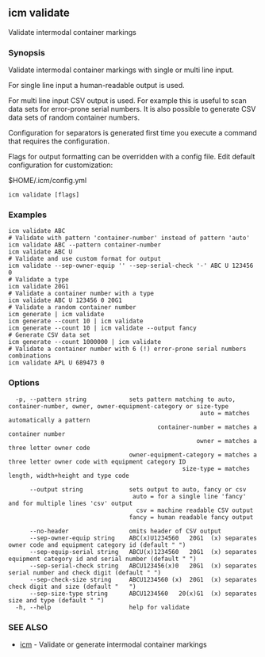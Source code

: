 ## icm validate

Validate intermodal container markings

### Synopsis

Validate intermodal container markings with single or multi line input.

For single line input a human-readable output is used.

For multi line input CSV output is used. For example this is useful to scan
data sets for error-prone serial numbers. It is also possible to generate
CSV data sets of random container numbers.

Configuration for separators is generated first time you
execute a command that requires the configuration.

Flags for output formatting can be overridden with a config file.
Edit default configuration for customization:

  $HOME/.icm/config.yml

```
icm validate [flags]
```

### Examples

```
icm validate ABC
# Validate with pattern 'container-number' instead of pattern 'auto'
icm validate ABC --pattern container-number
icm validate ABC U
# Validate and use custom format for output
icm validate --sep-owner-equip '' --sep-serial-check '-' ABC U 123456 0
# Validate a type
icm validate 20G1
# Validate a container number with a type
icm validate ABC U 123456 0 20G1
# Validate a random container number
icm generate | icm validate
icm generate --count 10 | icm validate
icm generate --count 10 | icm validate --output fancy
# Generate CSV data set
icm generate --count 1000000 | icm validate
# Validate a container number with 6 (!) error-prone serial numbers combinations
icm validate APL U 689473 0
```

### Options

```
  -p, --pattern string            sets pattern matching to auto, container-number, owner, owner-equipment-category or size-type
                                                      auto = matches automatically a pattern
                                          container-number = matches a container number
                                                     owner = matches a three letter owner code
                                  owner-equipment-category = matches a three letter owner code with equipment category ID
                                                 size-type = matches length, width+height and type code
                                  
      --output string             sets output to auto, fancy or csv
                                   auto = for a single line 'fancy' and for multiple lines 'csv' output 
                                    csv = machine readable CSV output
                                  fancy = human readable fancy output
                                  
      --no-header                 omits header of CSV output
      --sep-owner-equip string    ABC(x)U1234560   20G1  (x) separates owner code and equipment category id (default " ")
      --sep-equip-serial string   ABCU(x)1234560   20G1  (x) separates equipment category id and serial number (default " ")
      --sep-serial-check string   ABCU123456(x)0   20G1  (x) separates serial number and check digit (default " ")
      --sep-check-size string     ABCU1234560 (x)  20G1  (x) separates check digit and size (default "   ")
      --sep-size-type string      ABCU1234560   20(x)G1  (x) separates size and type (default " ")
  -h, --help                      help for validate
```

### SEE ALSO

* [icm](icm.md)	 - Validate or generate intermodal container markings

